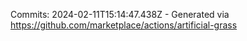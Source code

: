 Commits: 2024-02-11T15:14:47.438Z - Generated via https://github.com/marketplace/actions/artificial-grass
<br>

